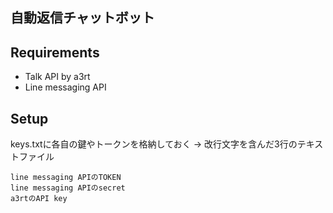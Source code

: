 ## 自動返信チャットボット

## Requirements
- Talk API by a3rt
- Line messaging API

## Setup
keys.txtに各自の鍵やトークンを格納しておく
-> 改行文字を含んだ3行のテキストファイル
```
line messaging APIのTOKEN
line messaging APIのsecret
a3rtのAPI key
```
